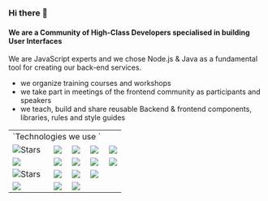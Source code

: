 ### Hi there 👋


#### We are a Community of High-Class Developers specialised in building User Interfaces

 We are JavaScript experts and we chose Node.js & Java as a fundamental tool for creating our back-end services. 

-  we organize training courses and workshops
-  we take part in meetings of the frontend community as participants and speakers
-  we teach, build and share reusable Backend & frontend components, libraries, rules and style guides

 

<table>
  <tbody>
<tr> <td colspan='4'>
`Technologies we use `
</td>
</tr>
    <tr> 
      <td><img alt="Stars" src="https://img.shields.io/badge/javascript%20-%23323330.svg?&style=for-the-badge&logo=javascript&logoColor=%23F7DF1E" />
</td>
      <td><img src=" https://img.shields.io/badge/typescript%20-%23007ACC.svg?&style=for-the-badge&logo=typescript&logoColor=white" /></td>
   <td><img src=" https://img.shields.io/badge/html5%20-%23E34F26.svg?&style=for-the-badge&logo=html5&logoColor=white" /></td>
   <td><img src="https://img.shields.io/badge/css3%20-%231572B6.svg?&style=for-the-badge&logo=css3&logoColor=white " /></td>
<td> <img src='https://img.shields.io/badge/bootstrap%20-%23563D7C.svg?&style=for-the-badge&logo=bootstrap&logoColor=white' /> </td>
   </tr>
<tr>
   <td><img src="https://img.shields.io/badge/react%20-%2320232a.svg?&style=for-the-badge&logo=react&logoColor=%2361DAFB
" /></td>
<td> <img src='https://img.shields.io/badge/redux%20-%23593d88.svg?&style=for-the-badge&logo=redux&logoColor=white'> </td>
   <td><img src=" https://img.shields.io/badge/angular%20-%23DD0031.svg?&style=for-the-badge&logo=angular&logoColor=white
" /></td> 
      <td><img src="https://img.shields.io/badge/react_native%20-%2320232a.svg?&style=for-the-badge&logo=react&logoColor=%2361DAFB
 " /></td>
   <td><img src=" https://img.shields.io/badge/vuejs%20-%2335495e.svg?&style=for-the-badge&logo=vue.js&logoColor=%234FC08D
" /></td>
    </tr>
    <tr> 
      <td><img alt="Stars" src="https://img.shields.io/badge/node.js%20-%2343853D.svg?&style=for-the-badge&logo=node.js&logoColor=white
" />
</td>
   <td><img src="https://img.shields.io/badge/express.js%20-%23404d59.svg?&style=for-the-badge
 " /></td>
      <td><img src=" https://img.shields.io/badge/java-%23ED8B00.svg?&style=for-the-badge&logo=java&logoColor=white
" /></td>
   <td><img src="https://img.shields.io/badge/spring%20-%236DB33F.svg?&style=for-the-badge&logo=spring&logoColor=white
 " /></td>
</tr>
<tr>
   <td><img src="https://img.shields.io/badge/mysql-%2300f.svg?&style=for-the-badge&logo=mysql&logoColor=white
 " /></td>
   <td><img src="https://img.shields.io/badge/postgres-%23316192.svg?&style=for-the-badge&logo=postgresql&logoColor=white
 " /></td>
   <td><img src="https://img.shields.io/badge/MongoDB-%234ea94b.svg?&style=for-the-badge&logo=mongodb&logoColor=white
 " /></td> 
    </tr>
	 </tbody>
</table>

<!--
**lym-code/lym-code** is a ✨ _special_ ✨ repository because its `README.md` (this file) appears on your GitHub profile.

Here are some ideas to get you started:

- 🔭 I’m currently working on ...
- 🌱 I’m currently learning ...
- 👯 I’m looking to collaborate on ...
- 🤔 I’m looking for help with ...
- 💬 Ask me about ...
- 📫 How to reach me: ...
- 😄 Pronouns: ...
- ⚡ Fun fact: ...
-->
